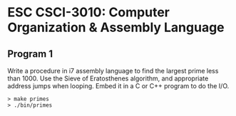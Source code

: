 # ESC CSCI-3010: Computer Organization & Assembly Language

## Program 1

Write a procedure in i7 assembly language to find the largest prime less than 1000.  Use the Sieve of Eratosthenes algorithm, and appropriate address jumps when looping.  Embed it in a C or C++ program to do the I/O.

```
> make primes
> ./bin/primes
```